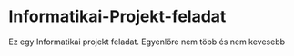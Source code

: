 # Informatikai-Projekt-feladat
Ez egy Informatikai projekt feladat. Egyenlőre nem több és nem kevesebb 
